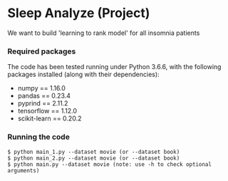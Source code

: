 #  Sleep Analyze (Project)
We want to build 'learning to rank model' for all insomnia patients


### Required packages
The code has been tested running under Python 3.6.6, with the following packages installed (along with their dependencies):

- numpy == 1.16.0
- pandas == 0.23.4
- pyprind == 2.11.2
- tensorflow == 1.12.0
- scikit-learn == 0.20.2

### Running the code
```
$ python main_1.py --dataset movie (or --dataset book)
$ python main_2.py --dataset movie (or --dataset book)
$ python main.py --dataset movie (note: use -h to check optional arguments)
```
